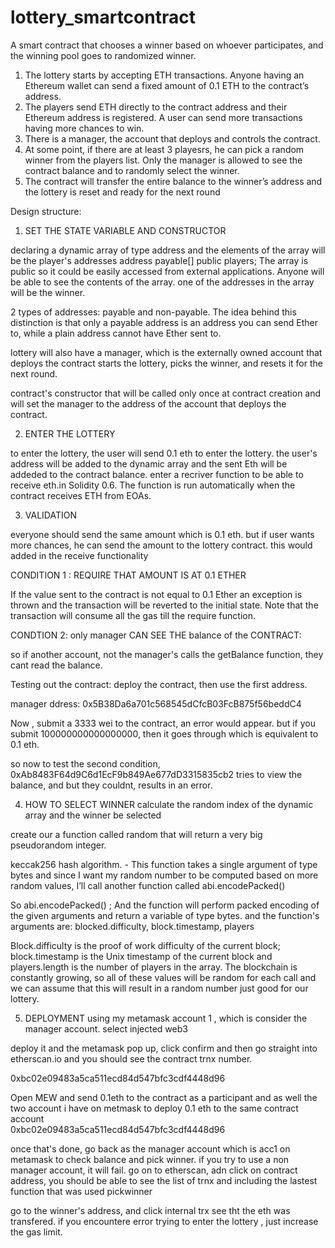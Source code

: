 # lottery_smartcontract
A smart contract that chooses a winner based on whoever participates, and the winning pool goes to randomized winner. 

1. The lottery starts by accepting ETH transactions. Anyone having an Ethereum wallet can
send a fixed amount of 0.1 ETH to the contract’s address.
2. The players send ETH directly to the contract address and their Ethereum address is
registered. A user can send more transactions having more chances to win.
3. There is a manager, the account that deploys and controls the contract.
4. At some point, if there are at least 3 playesrs, he can pick a random winner from the
players list. Only the manager is allowed to see the contract balance and to randomly
select the winner.
5. The contract will transfer the entire balance to the winner’s address and the lottery is
reset and ready for the next round

Design structure:

1) SET THE STATE VARIABLE AND CONSTRUCTOR 

declaring a dynamic array of type address and the elements of the array will be the player's addresses
address payable[] public players; The array is public so it could be easily accessed from
external applications. Anyone will be able to see the contents of the array. one of the addresses in the array will be the winner.

2 types of addresses: payable and non-payable.
The idea behind this distinction is that only a payable address is an address you can send Ether to,
while a plain address cannot have Ether sent to.

lottery will also have a manager, which is the externally owned account that deploys the contract
starts the lottery, picks the winner, and resets it for the next round.

contract's constructor that will be called only once at contract creation and will set the
manager to the address of the account that deploys the contract.

2) ENTER THE LOTTERY

to enter the lottery, the user will send 0.1 eth to enter the lottery. the user's address will be added to the dynamic array and the sent Eth will be addeded to the contract balance.
enter a recriver function to be able to receive eth.in Solidity 0.6. 
The function is run automatically when the contract receives ETH from EOAs.


3) VALIDATION 

everyone should send the same amount which is 0.1 eth. but if user wants more chances, he can send the amount to the lottery contract.
this would added in the receive functionality


CONDITION 1 : REQUIRE THAT AMOUNT IS AT 0.1 ETHER
>>>>>>>>>>>>>>>>>>>>>>>>>>>>>>>>>>>>>>>>>>>>>>>>>>>>>
If the value sent to the contract is not equal to 0.1 Ether an exception is thrown and the transaction will be reverted to the initial state. Note that the transaction will consume all the gas till the require function.


CONDTION 2: only manager CAN SEE THE balance of the CONTRACT:
>>>>>>>>>>>>>>>>>>>>>>>>>>>>>>>>>>>>>>>>>


so if another account, not the manager's calls the getBalance function, they cant read the balance.

Testing out the contract:
deploy the contract, then use the first address.

manager ddress: 0x5B38Da6a701c568545dCfcB03FcB875f56beddC4

Now , submit a 3333 wei to the contract, an error would appear. but if you submit 100000000000000000, then it goes through which is equivalent to 0.1 eth.

so now to test the second condition, 0xAb8483F64d9C6d1EcF9b849Ae677dD3315835cb2 tries to view the balance, and but they couldnt, results in an error.

4) HOW TO SELECT WINNER
calculate the random index of the dynamic array and the winner be selected

create our a function called random that will return a very big pseudorandom integer.

keccak256 hash algorithm. - This function takes a single argument of type bytes and since I want my random number to be computed
based on more random values, I’ll call another function called abi.encodePacked()

So abi.encodePacked() ; And the function will perform packed encoding of the given arguments and return a variable of type bytes.
and the function's arguments are: blocked.difficulty, block.timestamp, players

Block.difficulty is the proof of work difficulty of the current block; block.timestamp is the Unix timestamp of the current block and players.length is the number of players in the array.
The blockchain is constantly growing, so all of these values will be random for each call and we can assume that this will result in a random number just good for our lottery.

5) DEPLOYMENT 
using my metamask account 1 , which is consider the manager account.
select injected web3

deploy it and the metamask pop up, click confirm and then go straight into etherscan.io and you should see the contract trnx number.

0xbc02e09483a5ca511ecd84d547bfc3cdf4448d96

Open MEW and send 0.1eth to the contract as a participant and as well the two account i have on metmask to deploy 0.1 eth to the same contract account \
0xbc02e09483a5ca511ecd84d547bfc3cdf4448d96

once that's done, go back as the manager account which is acc1 on metamask to check balance and pick winner. if you try to use a non manager account, it will fail.
go on to etherscan, adn click on contract address, you should be able to see the list of trnx and including the lastest function that was used pickwinner

go to the winner's address, and click internal trx see tht the eth was transfered.
if you encountere error trying to enter the lottery , just increase the gas limit.



